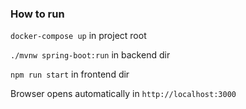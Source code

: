 ### How to run

`docker-compose up` in project root

`./mvnw spring-boot:run` in backend dir

`npm run start` in frontend dir

Browser opens automatically in `http://localhost:3000`
